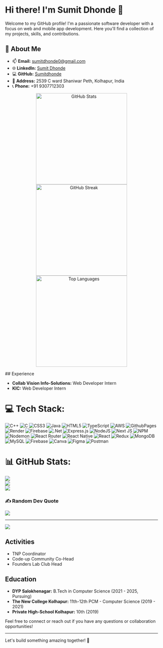 # Hi there! I'm Sumit Dhonde 👋

Welcome to my GitHub profile! I'm a passionate software developer with a focus on web and mobile app development. Here you'll find a collection of my projects, skills, and contributions. 

## 💫 About Me

- 📫 **Email:** [sumitdhonde0@gmail.com](mailto:sumitdhonde0@gmail.com)
- 🌐 **LinkedIn:** [Sumit Dhonde](https://www.linkedin.com/in/sumit-dhonde/)
- 💻 **GitHub:** [Sumitdhonde](https://github.com/Sumitdhonde)
- 📍 **Address:** 2539 C ward Shaniwar Peth, Kolhapur, India
- 📞 **Phone:** +91 9307712303

<div align="center">
  <img src="https://github-readme-stats.vercel.app/api?username=Sumitdhonde&theme=dracula&hide_border=false&include_all_commits=false&count_private=false" alt="GitHub Stats" width="300"/>
  <img src="https://github-readme-streak-stats.herokuapp.com/?user=Sumitdhonde&theme=dracula&hide_border=false" alt="GitHub Streak" width="300"/>
  <img src="https://github-readme-stats.vercel.app/api/top-langs/?username=Sumitdhonde&theme=dracula&hide_border=false&include_all_commits=false&count_private=false&layout=compact" alt="Top Languages" width="300"/>
</div>
</p>
## Experience

- **Collab Vision Info-Solutions:** Web Developer Intern
- **KIC:** Web Developer Intern

# 💻 Tech Stack:
![C++](https://img.shields.io/badge/c++-%2300599C.svg?style=for-the-badge&logo=c%2B%2B&logoColor=white) ![C](https://img.shields.io/badge/c-%2300599C.svg?style=for-the-badge&logo=c&logoColor=white) ![CSS3](https://img.shields.io/badge/css3-%231572B6.svg?style=for-the-badge&logo=css3&logoColor=white) ![Java](https://img.shields.io/badge/java-%23ED8B00.svg?style=for-the-badge&logo=openjdk&logoColor=white) ![HTML5](https://img.shields.io/badge/html5-%23E34F26.svg?style=for-the-badge&logo=html5&logoColor=white) ![TypeScript](https://img.shields.io/badge/typescript-%23007ACC.svg?style=for-the-badge&logo=typescript&logoColor=white) ![AWS](https://img.shields.io/badge/AWS-%23FF9900.svg?style=for-the-badge&logo=amazon-aws&logoColor=white) ![GithubPages](https://img.shields.io/badge/github%20pages-121013?style=for-the-badge&logo=github&logoColor=white) ![Render](https://img.shields.io/badge/Render-%46E3B7.svg?style=for-the-badge&logo=render&logoColor=white) ![Firebase](https://img.shields.io/badge/firebase-%23039BE5.svg?style=for-the-badge&logo=firebase) ![.Net](https://img.shields.io/badge/.NET-5C2D91?style=for-the-badge&logo=.net&logoColor=white) ![Express.js](https://img.shields.io/badge/express.js-%23404d59.svg?style=for-the-badge&logo=express&logoColor=%2361DAFB) ![NodeJS](https://img.shields.io/badge/node.js-6DA55F?style=for-the-badge&logo=node.js&logoColor=white) ![Next JS](https://img.shields.io/badge/Next-black?style=for-the-badge&logo=next.js&logoColor=white) ![NPM](https://img.shields.io/badge/NPM-%23CB3837.svg?style=for-the-badge&logo=npm&logoColor=white) ![Nodemon](https://img.shields.io/badge/NODEMON-%23323330.svg?style=for-the-badge&logo=nodemon&logoColor=%BBDEAD) ![React Router](https://img.shields.io/badge/React_Router-CA4245?style=for-the-badge&logo=react-router&logoColor=white) ![React Native](https://img.shields.io/badge/react_native-%2320232a.svg?style=for-the-badge&logo=react&logoColor=%2361DAFB) ![React](https://img.shields.io/badge/react-%2320232a.svg?style=for-the-badge&logo=react&logoColor=%2361DAFB) ![Redux](https://img.shields.io/badge/redux-%23593d88.svg?style=for-the-badge&logo=redux&logoColor=white) ![MongoDB](https://img.shields.io/badge/MongoDB-%234ea94b.svg?style=for-the-badge&logo=mongodb&logoColor=white) ![MySQL](https://img.shields.io/badge/mysql-4479A1.svg?style=for-the-badge&logo=mysql&logoColor=white) ![Firebase](https://img.shields.io/badge/firebase-a08021?style=for-the-badge&logo=firebase&logoColor=ffcd34) ![Canva](https://img.shields.io/badge/Canva-%2300C4CC.svg?style=for-the-badge&logo=Canva&logoColor=white) ![Figma](https://img.shields.io/badge/figma-%23F24E1E.svg?style=for-the-badge&logo=figma&logoColor=white) ![Postman](https://img.shields.io/badge/Postman-FF6C37?style=for-the-badge&logo=postman&logoColor=white)
# 📊 GitHub Stats:
![](https://github-readme-stats.vercel.app/api?username=Sumitdhonde&theme=dracula&hide_border=false&include_all_commits=false&count_private=false)<br/>
![](https://github-readme-streak-stats.herokuapp.com/?user=Sumitdhonde&theme=dracula&hide_border=false)<br/>
![](https://github-readme-stats.vercel.app/api/top-langs/?username=Sumitdhonde&theme=dracula&hide_border=false&include_all_commits=false&count_private=false&layout=compact)

### ✍️ Random Dev Quote
![](https://quotes-github-readme.vercel.app/api?type=vetical&theme=dark)

---
[![](https://visitcount.itsvg.in/api?id=Sumitdhonde&icon=0&color=0)](https://visitcount.itsvg.in)

<!-- Proudly created with GPRM ( https://gprm.itsvg.in ) -->
## Activities

- TNP Coordinator
- Code-up Community Co-Head
- Founders Lab Club Head


## Education

- **DYP Salokhenagar:** B.Tech in Computer Science (2021 - 2025, Pursuing)
- **The New College Kolhapur:** 11th-12th PCM - Computer Science (2019 - 2021)
- **Private High-School Kolhapur:** 10th (2019)

Feel free to connect or reach out if you have any questions or collaboration opportunities!

---

Let's build something amazing together! 🚀
